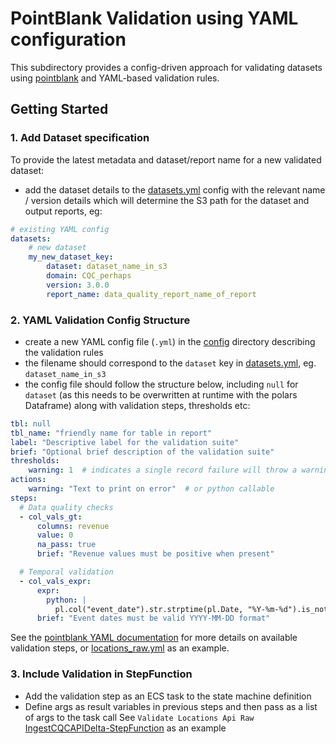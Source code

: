 # PointBlank Validation using YAML configuration

This subdirectory provides a config-driven approach for validating datasets using [pointblank](https://github.com/rich-iannone/pointblank) and YAML-based validation rules.

## Getting Started

### 1. Add Dataset specification

To provide the latest metadata and dataset/report name for a new validated dataset:
- add the dataset details to the [datasets.yml](datasets.yml) config with the relevant name / version details which will determine the S3 path for the dataset and output reports, eg:
```yaml
# existing YAML config
datasets:
    # new dataset
    my_new_dataset_key:
        dataset: dataset_name_in_s3
        domain: CQC_perhaps
        version: 3.0.0
        report_name: data_quality_report_name_of_report
```



### 2. YAML Validation Config Structure
- create a new YAML config file (`.yml`) in the [config](.) directory describing the validation rules
- the filename should correspond to the `dataset` key in [datasets.yml](datasets.yml), eg. `dataset_name_in_s3`
- the config file should follow the structure below, including `null` for `dataset` (as this needs to be overwritten at runtime with the polars Dataframe) along with validation steps, thresholds etc:

```yaml
tbl: null
tbl_name: "friendly name for table in report"
label: "Descriptive label for the validation suite"
brief: "Optional brief description of the validation suite"
thresholds:
    warning: 1  # indicates a single record failure will throw a warning
actions:
    warning: "Text to print on error"  # or python callable
steps:
  # Data quality checks
  - col_vals_gt:
      columns: revenue
      value: 0
      na_pass: true
      brief: "Revenue values must be positive when present"

  # Temporal validation
  - col_vals_expr:
      expr:
        python: |
          pl.col("event_date").str.strptime(pl.Date, "%Y-%m-%d").is_not_null()
      brief: "Event dates must be valid YYYY-MM-DD format"
```

See the [pointblank YAML documentation](https://posit-dev.github.io/pointblank/user-guide/yaml-validation-workflows.html) for more details on available validation steps, or [locations_raw.yml](locations_raw.yml) as an example.

### 3. Include Validation in StepFunction
- Add the validation step as an ECS task to the state machine definition
- Define args as result variables in previous steps and then pass as a list of args to the task call
See `Validate Locations Api Raw` [IngestCQCAPIDelta-StepFunction](../../terraform/pipeline/step-functions/IngestCQCAPIDelta-StepFunction.json) as an example
